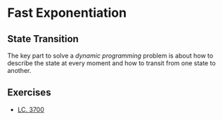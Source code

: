 # Fast Exponentiation

## State Transition

The key part to solve a *dynamic programming* problem is about how to describe the state at every moment and how to transit from one state to another.




## Exercises

- [LC. 3700](https://leetcode.com/problems/number-of-zigzag-arrays-ii/description/)